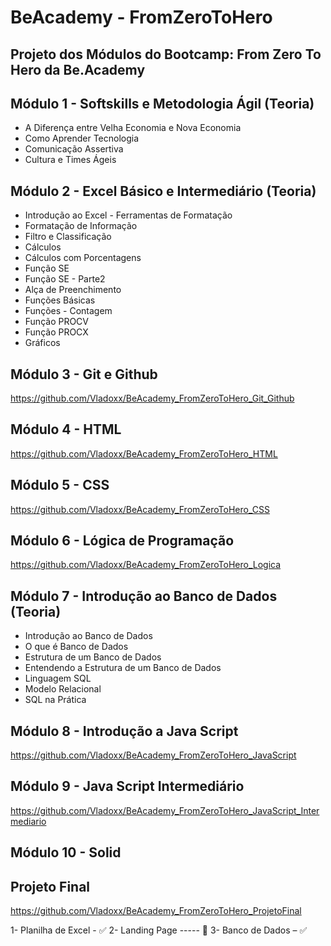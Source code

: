 # BeAcademy - FromZeroToHero

## Projeto dos Módulos do Bootcamp: From Zero To Hero da Be.Academy

## Módulo 1 - Softskills e Metodologia Ágil (Teoria)

* A Diferença entre Velha Economia e Nova Economia
* Como Aprender Tecnologia
* Comunicação Assertiva
* Cultura e Times Ágeis

## Módulo 2 - Excel Básico e Intermediário (Teoria)

* Introdução ao Excel - Ferramentas de Formatação
* Formatação de Informação
* Filtro e Classificação
* Cálculos
* Cálculos com Porcentagens
* Função SE
* Função SE - Parte2
* Alça de Preenchimento
* Funções Básicas
* Funções - Contagem
* Função PROCV
* Função PROCX
* Gráficos

## Módulo 3 - Git e Github

https://github.com/Vladoxx/BeAcademy_FromZeroToHero_Git_Github

## Módulo 4 - HTML

https://github.com/Vladoxx/BeAcademy_FromZeroToHero_HTML

## Módulo 5 - CSS

https://github.com/Vladoxx/BeAcademy_FromZeroToHero_CSS

## Módulo 6 - Lógica de Programação

https://github.com/Vladoxx/BeAcademy_FromZeroToHero_Logica

## Módulo 7 - Introdução ao Banco de Dados (Teoria)

* Introdução ao Banco de Dados
* O que é Banco de Dados
* Estrutura de um Banco de Dados
* Entendendo a Estrutura de um Banco de Dados
* Linguagem SQL
* Modelo Relacional
* SQL na Prática

## Módulo 8 - Introdução a Java Script

https://github.com/Vladoxx/BeAcademy_FromZeroToHero_JavaScript

## Módulo 9 - Java Script Intermediário

https://github.com/Vladoxx/BeAcademy_FromZeroToHero_JavaScript_Intermediario

## Módulo 10 - Solid

## Projeto Final

https://github.com/Vladoxx/BeAcademy_FromZeroToHero_ProjetoFinal

1- Planilha de Excel - ✅
2- Landing Page ----- 🚧
3- Banco de Dados – ✅
